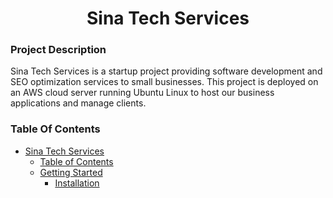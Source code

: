 <h1 align="center" id = sinatechservices> Sina Tech Services </h1>
<h3> Project Description </h3>
Sina Tech Services is a startup project providing software development and SEO optimization services to small businesses. This project is deployed on an AWS cloud server running Ubuntu Linux to host our business applications and manage clients.

<h3> Table Of Contents </h3>

- [Sina Tech Services](#sinatechservices)
  - [Table of Contents](#table-of-contents)
  - [Getting Started](#getting-started)
    - [Installation](#installation)